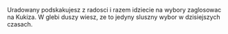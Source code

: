Uradowany podskakujesz z radosci i razem idziecie na wybory zaglosowac na Kukiza.
W glebi duszy wiesz, ze to jedyny sluszny wybor w dzisiejszych czasach.
